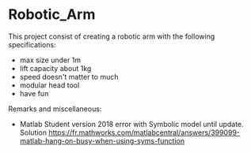 # Robotic_Arm

This project consist of creating a robotic arm with the following specifications:

- max size under 1m
- lift capacity about 1kg
- speed doesn't matter to much
- modular head tool
- have fun

Remarks and miscellaneous:

- Matlab Student version 2018 error with Symbolic model until update. Solution https://fr.mathworks.com/matlabcentral/answers/399099-matlab-hang-on-busy-when-using-syms-function

